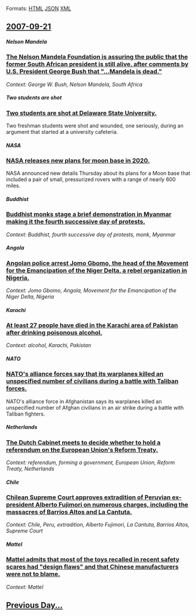 
Formats: [HTML](2007/09/21/index.html)  [JSON](2007/09/21/index.json)  [XML](2007/09/21/index.xml)  

## [2007-09-21](/news/2007/09/21/index.md)

##### Nelson Mandela
### [ The Nelson Mandela Foundation is assuring the public that the former South African president is still alive, after comments by U.S. President George Bush that "...Mandela is dead." ](/news/2007/09/21/the-nelson-mandela-foundation-is-assuring-the-public-that-the-former-south-african-president-is-still-alive-after-comments-by-u-s-preside.md)
_Context: George W. Bush, Nelson Mandela, South Africa_

##### Two students are shot
### [ Two students are shot at Delaware State University. ](/news/2007/09/21/two-students-are-shot-at-delaware-state-university.md)
Two freshman students were shot and wounded, one seriously, during an argument that started at a university cafeteria. 

##### NASA
### [ NASA releases new plans for moon base in 2020. ](/news/2007/09/21/nasa-releases-new-plans-for-moon-base-in-2020.md)
NASA announced new details Thursday about its plans for a Moon base that included a pair of small, pressurized rovers with a range of nearly 600 miles.

##### Buddhist
### [ Buddhist monks stage a brief demonstration in Myanmar making it the fourth successive day of protests. ](/news/2007/09/21/buddhist-monks-stage-a-brief-demonstration-in-myanmar-making-it-the-fourth-successive-day-of-protests.md)
_Context: Buddhist, fourth successive day of protests, monk, Myanmar_

##### Angola
### [ Angolan police arrest Jomo Gbomo, the head of the Movement for the Emancipation of the Niger Delta, a rebel organization in Nigeria. ](/news/2007/09/21/angolan-police-arrest-jomo-gbomo-the-head-of-the-movement-for-the-emancipation-of-the-niger-delta-a-rebel-organization-in-nigeria.md)
_Context: Jomo Gbomo, Angola, Movement for the Emancipation of the Niger Delta, Nigeria_

##### Karachi
### [ At least 27 people have died in the Karachi area of Pakistan after drinking poisonous alcohol. ](/news/2007/09/21/at-least-27-people-have-died-in-the-karachi-area-of-pakistan-after-drinking-poisonous-alcohol.md)
_Context: alcohol, Karachi, Pakistan_

##### NATO
### [ NATO's alliance forces say that its warplanes killed an unspecified number of civilians during a battle with Taliban forces. ](/news/2007/09/21/nato-s-alliance-forces-say-that-its-warplanes-killed-an-unspecified-number-of-civilians-during-a-battle-with-taliban-forces.md)
NATO&#039;s alliance force in Afghanistan says its warplanes killed an unspecified number of Afghan civilians in an air strike during a battle with Taliban fighters.

##### Netherlands
### [ The Dutch Cabinet meets to decide whether to hold a referendum on the European Union's Reform Treaty. ](/news/2007/09/21/the-dutch-cabinet-meets-to-decide-whether-to-hold-a-referendum-on-the-european-union-s-reform-treaty.md)
_Context: referendum, forming a government, European Union, Reform Treaty, Netherlands_

##### Chile
### [ Chilean Supreme Court approves extradition of Peruvian ex-president Alberto Fujimori on numerous charges, including the massacres of Barrios Altos and La Cantuta. ](/news/2007/09/21/chilean-supreme-court-approves-extradition-of-peruvian-ex-president-alberto-fujimori-on-numerous-charges-including-the-massacres-of-barrio.md)
_Context: Chile, Peru, extradition, Alberto Fujimori, La Cantuta, Barrios Altos, Supreme Court_

##### Mattel
### [ Mattel admits that most of the toys recalled in recent safety scares had "design flaws" and that Chinese manufacturers were not to blame. ](/news/2007/09/21/mattel-admits-that-most-of-the-toys-recalled-in-recent-safety-scares-had-design-flaws-and-that-chinese-manufacturers-were-not-to-blame.md)
_Context: Mattel_

## [Previous Day...](/news/2007/09/20/index.md)

